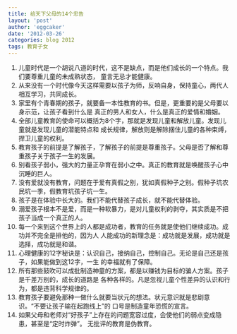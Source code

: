 ```yaml
---
title: 给天下父母的14个忠告 
layout: 'post'
author: 'eggcaker'
date: '2012-03-26'
categories: blog 2012
tags: 教育子女
---
```

1. 儿童时代是一个胡说八道的时代，这不是缺点，而是他们成长的一个特点。我们要尊重儿童的未成熟状态， 童言无忌才能健康。 
2. 从来没有一个时代像今天这样需要以孩子为师，反响自身，保持童心，两代人相互学习，共同成长。 
3. 家里有个青春期的孩子，就要备一本性教育的书。但是，更重要的是父母要以身示范，让孩子看到什么是 真正的男人和女人，什么是真正的爱情和婚姻。 
4. 全部儿童教育的使命可以概括为8个字，那就是发现儿童和解放儿童。发现儿童就是发现儿童的潜能特点和 成长规律，解放则是解除捆住儿童的各种束缚，捍卫儿童的权利。 
5. 教育孩子的前提是了解孩子，了解孩子的前提是尊重孩子。父母是否了解和尊重孩子关于孩子一生的发展。 
6. 别看孩子弱小，强大的力量正孕育在弱小之中。真正的教育就是唤醒孩子心中沉睡的巨人。 
7. 没有爱就没有教育，问题在于爱有真假之别，犹如真假种子之别。假种子坑农民坑一季，假教育坑孩子坑一生。 
8. 孩子是在体验中长大的。我们不能代替孩子成长，就不能代替体验。 
9. 溺爱孩子根本不是爱，而是一种软暴力，是对儿童权利的剥夺，其实质是不把孩子当成一个真正的人。 
10. 每一个来到这个世界上的人都是成功者，教育的任务就是使他们继续成功。成功并不完全是排他的，因为人 人能成功的新理念是：成功就是发展，成功就是选择，成功就是和谐。 
11. 心理健康的12字秘诀是：认识自己，接纳自己，控制自己。无论是自己还是孩子，如果能做到这12字，一生 的幸福就有了保障。 
12. 所有那些鼓吹可以成批制造神童的方案，都是以赚钱为目标的骗人方案。孩子是千差万别的，成长的道路是 各种各样的。凡是忽视儿童个性差异的认识和行为，都是违背科学规律的。 
13. 教育孩子要避免那种一做什么就要当状元的想法。状元意识就是悲剧意识。“不要让孩子输在起跑线上”的 口号是制造童年恐慌的宣言。 
14. 如果父母和老师对“好孩子”上存在的问题宽容过度，会使他们的弱点变成隐患，甚至是“定时炸弹”。 无批评的教育是伪教育。 

